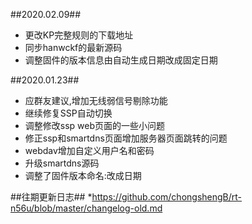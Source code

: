 ##2020.02.09##
* 更改KP完整规则的下载地址
* 同步hanwckf的最新源码
* 调整固件的版本信息由自动生成日期改成固定日期

##2020.01.23##
* 应群友建议,增加无线弱信号剔除功能
* 继续修复SSP自动切换
* 调整修改ssp web页面的一些小问题
* 修正ssp和smartdns页面增加服务器页面跳转的问题
* webdav增加自定义用户名和密码
* 升级smartdns源码
* 调整了固件版本命名:改成日期

##往期更新日志##
*https://github.com/chongshengB/rt-n56u/blob/master/changelog-old.md
